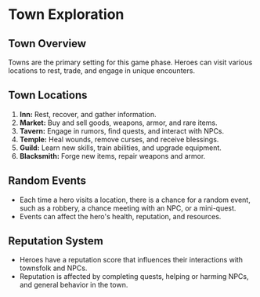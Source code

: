 # Town Exploration

## Town Overview
Towns are the primary setting for this game phase. Heroes can visit various locations to rest, trade, and engage in unique encounters.

## Town Locations
1. **Inn:** Rest, recover, and gather information.
2. **Market:** Buy and sell goods, weapons, armor, and rare items.
3. **Tavern:** Engage in rumors, find quests, and interact with NPCs.
4. **Temple:** Heal wounds, remove curses, and receive blessings.
5. **Guild:** Learn new skills, train abilities, and upgrade equipment.
6. **Blacksmith:** Forge new items, repair weapons and armor.

## Random Events
- Each time a hero visits a location, there is a chance for a random event, such as a robbery, a chance meeting with an NPC, or a mini-quest.
- Events can affect the hero's health, reputation, and resources.

## Reputation System
- Heroes have a reputation score that influences their interactions with townsfolk and NPCs.
- Reputation is affected by completing quests, helping or harming NPCs, and general behavior in the town.